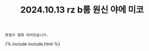 ﻿---
title: 2024.10.13 rz b룸 원신 야에 미코
categories: [2024, 스튜디오, 코스프레]
comments: false
model: [
    "rzb241013_jarim_cos",
]
thumbnail: /assets/img/2024/10-13/자림_미코/2_KakaoTalk_20241014_024237237_12.jpg
---

`화질이 열화 되어있습니다.`

{% include include.html %}
